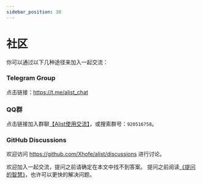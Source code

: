 ```yaml
---
sidebar_position: 30
---
```


# 社区
你可以通过以下几种途径来加入一起交流：

### Telegram Group
点击链接：https://t.me/alist_chat

### QQ群
点击链接加入群聊[【Alist使用交流】](https://jq.qq.com/?_wv=1027&k=OVPJcv2b)，或搜索群号：`920516758`。

### GitHub Discussions
欢迎访问 https://github.com/Xhofe/alist/discussions 进行讨论。


欢迎加入一起交流，提问之前请确定在本文中找不到答案。
提问之前阅读[《提问的智慧》](https://github.com/ryanhanwu/How-To-Ask-Questions-The-Smart-Way/blob/main/README-zh_CN.md)，也许可以更快的解决问题。
